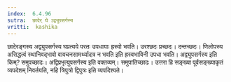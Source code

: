 ```yaml
---
index:  6.4.96
sutra:  छादेर् घे ऽद्व्युपसर्गस्य
vritti:  kashika 
---
```


छादेरङ्गस्य अद्व्युपसर्गस्य घप्रत्यये परतः उपधायाः ह्रस्वो भवति। उरश्छदः प्रच्छदः। दन्तच्छदः। णिलोपस्य असिद्धत्वं स्थानिवद्भावो वावचनसामर्थ्यादत्र न भवति इति ह्रस्वभाविनी उपधा भवति। अद्व्युपसर्गस्य इति किम्? समुपच्छादः। अद्विप्रभृत्युपसर्गस्य इति वक्तव्यम्। समुपातिच्छादः। उत्तरा हि सङ्ख्या पूर्वसङ्ख्याकृतं व्यपदेशम् निवर्तयति, नहि त्रिपुत्रो द्विपुत्रः इति व्यपदिश्यते।

